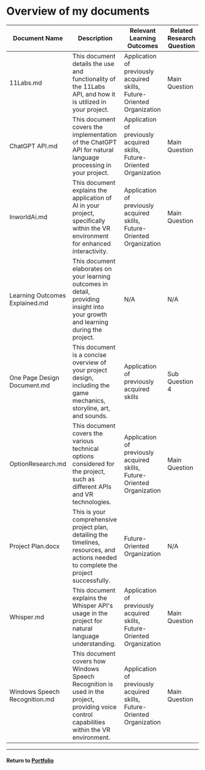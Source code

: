 # Overview of my documents

| Document Name | Description | Relevant Learning Outcomes | Related Research Question |
| --- | --- | --- | --- |
| 11Labs.md | This document details the use and functionality of the 11Labs API, and how it is utilized in your project. | Application of previously acquired skills, Future-Oriented Organization | Main Question |
| ChatGPT API.md | This document covers the implementation of the ChatGPT API for natural language processing in your project. | Application of previously acquired skills, Future-Oriented Organization | Main Question |
| InworldAi.md | This document explains the application of AI in your project, specifically within the VR environment for enhanced interactivity. | Application of previously acquired skills, Future-Oriented Organization | Main Question |
| Learning Outcomes Explained.md | This document elaborates on your learning outcomes in detail, providing insight into your growth and learning during the project. | N/A | N/A |
| One Page Design Document.md | This document is a concise overview of your project design, including the game mechanics, storyline, art, and sounds. | Application of previously acquired skills | Sub Question 4 |
| OptionResearch.md | This document covers the various technical options considered for the project, such as different APIs and VR technologies. | Application of previously acquired skills, Future-Oriented Organization | Main Question |
| Project Plan.docx | This is your comprehensive project plan, detailing the timelines, resources, and actions needed to complete the project successfully. | Future-Oriented Organization | N/A |
| Whisper.md | This document explains the Whisper API's usage in the project for natural language understanding. | Application of previously acquired skills, Future-Oriented Organization | Main Question |
| Windows Speech Recognition.md | This document covers how Windows Speech Recognition is used in the project, providing voice control capabilities within the VR environment. | Application of previously acquired skills, Future-Oriented Organization | Main Question |

---

#### Return to [Portfolio](../README.md)
